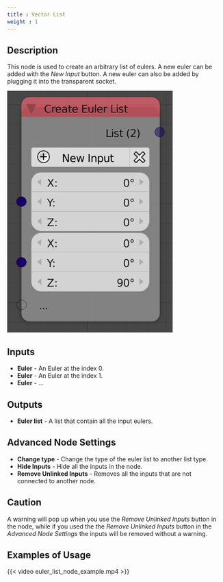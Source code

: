 ```yaml
---
title : Vector List
weight : 1
---
```


## Description

This node is used to create an arbitrary list of eulers. A new euler can
be added with the *New Input* button. A new euler can also be added by
plugging it into the transparent socket.

![image](euler_list_node.png)

## Inputs

  - **Euler** - An Euler at the index 0.
  - **Euler** - An Euler at the index 1.
  - **Euler** - ...

## Outputs

  - **Euler list** - A list that contain all the input eulers.

## Advanced Node Settings

  - **Change type** - Change the type of the euler list to another list
    type.
  - **Hide Inputs** - Hide all the inputs in the node.
  - **Remove Unlinked Inputs** - Removes all the inputs that are not
    connected to another node.

## Caution

A warning will pop up when you use the *Remove Unlinked Inputs* button
in the node, while if you used the the *Remove Unlinked Inputs* button
in the *Advanced Node Settings* the inputs will be removed without a
warning.

## Examples of Usage

{{< video euler_list_node_example.mp4 >}}
